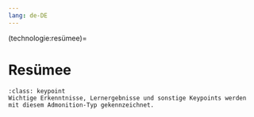 ```yaml
---
lang: de-DE
---
```


(technologie:resümee)=
# Resümee


```{admonition} Keypoints
:class: keypoint
Wichtige Erkenntnisse, Lernergebnisse und sonstige Keypoints werden mit diesem Admonition-Typ gekennzeichnet.
```
